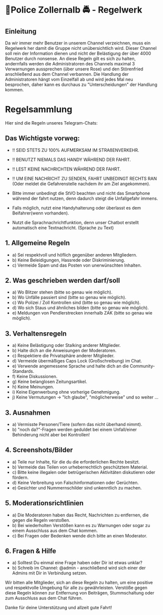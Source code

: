# 🚨Police Zollernalb 🚔 - Regelwerk

## Einleitung

Da wir immer mehr Benutzer in unserem Channel verzeichnen, muss ein Regelwerk her damit die Gruppe nicht unübersichtlich wird.
Dieser Channel soll rein der Information dienen und nicht der Belästigung der über 4000 Benutzer durch nonsense.
An diese Regeln gilt es sich zu halten, andernfalls werden die Administratoren des Channels maximal 3 Verwarnungen aussprechen (über unsere Rose) und den Störenfried anschließend aus dem Channel verbannen.
Die Handlung der Administratoren hängt vom Einzelfall ab und wird jedes Mal neu besprochen, daher kann es durchaus zu "Unterscheidungen" der Handlung kommen.


# Regelsammlung

Hier sind die Regeln unseres Telegram-Chats:

## Das Wichtigste vorweg:

- !! SEID STETS ZU 100% AUFMERKSAM IM STRAßENVERKEHR.
- !! BENUTZT NIEMALS DAS HANDY WÄHREND DER FAHRT.
- !! LEST KEINE NACHRICHTEN WÄHREND DER FAHRT.
- !! UM EINE NACHRICHT ZU SENDEN, FAHRT UNBEDINGT RECHTS RAN (Oder meldet die Gefahrenstelle nachdem ihr am Ziel angekommen).

- Bitte immer unbedingt die StVO beachten und nicht das Smartphone während der fahrt nutzen, denn dadurch steigt die Unfallgefahr immens.
- Falls möglich, nutzt eine Handyhalterung oder überlasst es dem Beifahrer(wenn vorhanden).
- Nutzt die Sprachnachrichtfunktion, denn unser Chatbot erstellt automatisch eine Textnachricht. (Sprache zu Text)


## 1. Allgemeine Regeln

- a) Sei respektvoll und höflich gegenüber anderen Mitgliedern.
- b) Keine Beleidigungen, Hassrede oder Diskriminierung.
- c) Vermeide Spam und das Posten von unerwünschten Inhalten.


## 2. Was geschrieben werden darf/soll

- a) Wo Blitzer stehen (bitte so genau wie möglich).
- b) Wo Unfälle passiert sind (bitte so genau wie möglich).
- c) Wo Polizei / Zoll Kontrollen sind (bitte so genau wie möglich).
- d) Wo sich Staus und ähnliches bilden (bitte so genau wie möglich).
- e) Meldungen von Pendlerstrecken innerhalb ZAK (bitte so genau wie möglich).


## 3. Verhaltensregeln

- a) Keine Belästigung oder Stalking anderer Mitglieder.
- b) Halte dich an die Anweisungen der Moderatoren.
- c) Respektiere die Privatsphäre anderer Mitglieder.
- d) Vermeide übermäßiges Caps Lock (Großschreibung) im Chat.
- e) Verwende angemessene Sprache und halte dich an die Community-Standards.
- f) Keine Diskussionen.
- g) Keine belanglosen Zeitungsartikel.
- h) Keine Meinungen.
- i) Keine Eigenwerbung ohne vorherige Genehmigung.
- j) Keine Vermutungen -> "Ich glaube", "möglicherweise" und so weiter ...


## 3. Ausnahmen
- a) Vermisste Personen/Tiere (sofern das nicht überhand nimmt).
- b) "noch da?"-Fragen werden geduldet bei einem Unfall/einer Behinderung nicht aber bei Kontrollen!


## 4. Screenshots/Bilder

- a) Teile nur Inhalte, für die du die erforderlichen Rechte besitzt.
- b) Vermeide das Teilen von urheberrechtlich geschütztem Material.
- c) Bitte keine illegalen oder betrügerischen Aktivitäten diskutieren oder fördern.
- d) Keine Verbreitung von Falschinformationen oder Gerüchten.
- e) Gesichter und Nummernschilder sind unkenntlich zu machen.


## 5. Moderationsrichtlinien

- a) Die Moderatoren haben das Recht, Nachrichten zu entfernen, die gegen die Regeln verstoßen.
- b) Bei wiederholten Verstößen kann es zu Warnungen oder sogar zu einem Ausschluss aus dem Chat kommen.
- c) Bei Fragen oder Bedenken wende dich bitte an einen Moderator.


## 6. Fragen & Hilfe

- a) Solltest Du einmal eine Frage haben oder Dir ist etwas unklar?
- b) Schreib im Channel: @admin - anschließend wird sich einer der Admins mit Dir in Verbindung setzen.


Wir bitten alle Mitglieder, sich an diese Regeln zu halten, um eine positive und respektvolle Umgebung für alle zu gewährleisten. Verstöße gegen diese Regeln können zur Entfernung von Beiträgen, Stummschaltung oder zum Ausschluss aus dem Chat führen.

Danke für deine Unterstützung und allzeit gute Fahrt!
